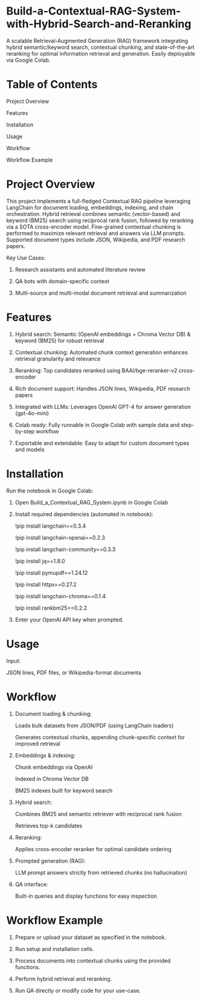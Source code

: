 # Build-a-Contextual-RAG-System-with-Hybrid-Search-and-Reranking
A scalable Retrieval-Augmented Generation (RAG) framework integrating hybrid semantic/keyword search, contextual chunking, and state-of-the-art reranking for optimal information retrieval and generation. Easily deployable via Google Colab.

# Table of Contents
Project Overview

Features

Installation

Usage

Workflow

Workflow Example


# Project Overview

This project implements a full-fledged Contextual RAG pipeline leveraging LangChain for document loading, embeddings, indexing, and chain orchestration. Hybrid retrieval combines semantic (vector-based) and keyword (BM25) search using reciprocal rank fusion, followed by reranking via a SOTA cross-encoder model. Fine-grained contextual chunking is performed to maximize relevant retrieval and answers via LLM prompts. Supported document types include JSON, Wikipedia, and PDF research papers.

Key Use Cases:

1. Research assistants and automated literature review

2. QA bots with domain-specific context

3. Multi-source and multi-modal document retrieval and summarization

# Features

1. Hybrid search: Semantic (OpenAI embeddings + Chroma Vector DB) & keyword (BM25) for robust retrieval

2. Contextual chunking: Automated chunk context generation enhances retrieval granularity and relevance

3. Reranking: Top candidates reranked using BAAI/bge-reranker-v2 cross-encoder

4. Rich document support: Handles JSON lines, Wikipedia, PDF research papers

5. Integrated with LLMs: Leverages OpenAI GPT-4 for answer generation (gpt-4o-mini)

6. Colab ready: Fully runnable in Google Colab with sample data and step-by-step workflow

7. Exportable and extendable: Easy to adapt for custom document types and models

# Installation

Run the notebook in Google Colab:

1. Open Build_a_Contextual_RAG_System.ipynb in Google Colab

2. Install required dependencies (automated in notebook):

     !pip install langchain==0.3.4

     !pip install langchain-openai==0.2.3

     !pip install langchain-community==0.3.3

     !pip install jq==1.8.0

     !pip install pymupdf==1.24.12

     !pip install httpx==0.27.2

     !pip install langchain-chroma==0.1.4

     !pip install rankbm25==0.2.2

3. Enter your OpenAI API key when prompted.

# Usage

Input:

JSON lines, PDF files, or Wikipedia-format documents

# Workflow

1. Document loading & chunking:

     Loads bulk datasets from JSON/PDF (using LangChain loaders)

     Generates contextual chunks, appending chunk-specific context for improved retrieval

2. Embeddings & indexing:

     Chunk embeddings via OpenAI

     Indexed in Chroma Vector DB

     BM25 indexes built for keyword search

3. Hybrid search:

     Combines BM25 and semantic retriever with reciprocal rank fusion

     Retrieves top-k candidates

4. Reranking:

     Applies cross-encoder reranker for optimal candidate ordering

5. Prompted generation (RAG):

     LLM prompt answers strictly from retrieved chunks (no hallucination)

6. QA interface:

     Built-in queries and display functions for easy inspection


# Workflow Example

1. Prepare or upload your dataset as specified in the notebook.

2. Run setup and installation cells.

3. Process documents into contextual chunks using the provided functions.

4. Perform hybrid retrieval and reranking.

5. Run QA directly or modify code for your use-case.







